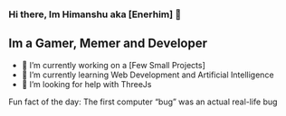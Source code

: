 ### Hi there, Im Himanshu aka [Enerhim] 👋

## Im a Gamer, Memer and Developer

- 🔭 I’m currently working on a [Few Small Projects]
- 🌱 I’m currently learning Web Development and Artificial Intelligence 
- 🤔 I’m looking for help with ThreeJs

Fun fact of the day: The first computer “bug” was an actual real-life bug
